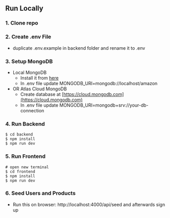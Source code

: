 ## Run Locally

### 1. Clone repo

### 2. Create .env File

- duplicate .env.example in backend folder and rename it to .env

### 3. Setup MongoDB

- Local MongoDB
  - Install it from [here](https://www.mongodb.com/try/download/community)
  - In .env file update MONGODB_URI=mongodb://localhost/amazon
- OR Atlas Cloud MongoDB
  - Create database at [https://cloud.mongodb.com](https://cloud.mongodb.com)
  - In .env file update MONGODB_URI=mongodb+srv://your-db-connection

### 4. Run Backend

```
$ cd backend
$ npm install
$ npm run dev
```

### 5. Run Frontend

```
# open new terminal
$ cd frontend
$ npm install
$ npm run dev
```

### 6. Seed Users and Products

- Run this on browser: http://localhost:4000/api/seed and afterwards sign up
